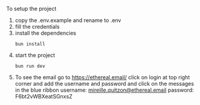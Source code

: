 To setup the project

1. copy the .env.example and rename to .env
2. fill the credentials
3. install the dependencies
   ```
   bun install
   ```
4. start the project
   ```
   bun run dev
   ```

5) To see the email
   go to https://ethereal.email/
   click on login at top right corner and add the username and password and click on the messages in the blue ribbon
   username: mireille.quitzon@ethereal.email
   password: F6bt2vWBXeatSGnxsZ

